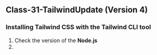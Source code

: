 ## Class-31-TailwindUpdate (Version 4)
###  Installing Tailwind CSS with the Tailwind CLI tool
1. Check the version of the **Node.js**
2. 

